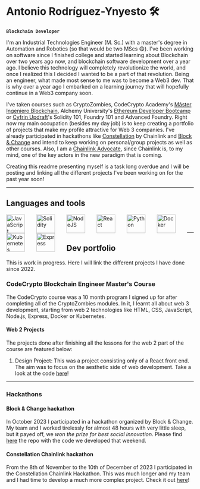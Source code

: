 # Antonio Rodríguez-Ynyesto 🛠️

**`Blockchain Developer`**

I'm an Industrial Technologies Engineer (M. Sc.) with a master's degree in Automation and Robotics (so that would be two MScs 😋). I've been working on software since I finished college and started learning about Blockchain over two years ago now, and blockchain software development over a year ago. I believe this technology will completely revolutionize the world, and once I realized this I decided I wanted to be a part of that revolution. Being an engineer, what made most sense to me was to become a Web3 dev. That is why over a year ago I embarked on a learning journey that will hopefully continue in a Web3 company soon.

I've taken courses such as CryptoZombies, CodeCrypto Academy's [Máster Ingeniero Blockchain](https://codecrypto.academy/master-ingeniero-blockchain/), Alchemy University's [Ethereum Developer Bootcamp](https://www.alchemy.com/university/courses/ethereum) or [Cyfrin Updraft](https://updraft.cyfrin.io/)'s Solidity 101, Foundry 101 and Advanced Foundry. Right now my main occupation (besides my day job) is to keep creating a portfolio of projects that make my profile attractive for Web 3 companies. I've already participated in hackathons like [Constellation](https://chain.link/hackathon) by Chainlink and [Block & Change](https://hackathon.blockandchange.com/) and intend to keep working on personal/group projects as well as other courses. Also, I am a [Chainlink Advocate](https://chain.link/community/advocates), since Chainlink is, to my mind, one of the key actors in the new paradigm that is coming. 

Creating this readme presenting myself is a task long overdue and I will be posting and linking all the different projects I've been working on for the past year soon!

---

## Languages and tools
<img align="left" alt="JavaScript" width="50em" style="padding-right:2em" src="https://cdn.jsdelivr.net/gh/devicons/devicon/icons/javascript/javascript-original.svg" />
<img align="left" alt="Solidity" width="50em" style="padding-right:2em" src="https://cdn.jsdelivr.net/gh/devicons/devicon/icons/solidity/solidity-original.svg" />
<img align="left" alt="NodeJS" width="50em" style="padding-right:2em" src="https://cdn.jsdelivr.net/gh/devicons/devicon/icons/nodejs/nodejs-original.svg" />
<img align="left" alt="React" width="50em" style="padding-right:2em" src="https://cdn.jsdelivr.net/gh/devicons/devicon/icons/react/react-original.svg" />
<img align="left" alt="Python" width="50em" style="padding-right:2em" src="https://cdn.jsdelivr.net/gh/devicons/devicon/icons/python/python-original.svg" />
<img align="left" alt="Docker" width="50em" style="padding-right:2em" src="https://cdn.jsdelivr.net/gh/devicons/devicon/icons/docker/docker-original.svg" />
<img align="left" alt="Kubernetes" width="50em" style="padding-right:2em" src="https://cdn.jsdelivr.net/gh/devicons/devicon/icons/kubernetes/kubernetes-plain.svg" />
<img align="left" alt="Express" width="50em" style="padding-right:2em" src="https://cdn.jsdelivr.net/gh/devicons/devicon/icons/express/express-original.svg" />
<br/>
&nbsp;
&nbsp;

---

## Dev portfolio
This is work in progress. Here I will link the different projects I have done since 2022.

### CodeCrypto Blockchain Engineer Master's Course
The CodeCrypto course was a 10 month program I signed up for after completing all of the CryptoZombies modules. In it, I learnt all about web 3 development, starting from web 2 technologies like HTML, CSS, JavaScript, Node.js, Express, Docker or Kubernetes.

#### Web 2 Projects
The projects done after finishing all the lessons for the web 2 part of the course are featured below:

1. Design Project: This was a project consisting only of a React front end. The aim was to focus on the aesthetic side of web development. Take a look at the code [here](https://github.com/arynyestos/CodeCryptoDesignProject)!

---

### Hackathons

#### Block & Change hackathon

In October 2023 I participated in a hackathon organized by Block & Change. My team and I worked tirelessly for almost 48 hours with very little sleep, but it payed off, we *won the prize for best social innovation*. Please find [here](https://github.com/arynyestos/BlockChangeHackathon) the repo with the code we developed that weekend.

#### Constellation Chainlink hackathon

From the 8th of November to the 10th of December of 2023 I participated in the Constellation Chainlink Hackathon. This was much longer and my team and I had time to develop a much more complex project. Check it out [here](https://github.com/CarlosAlegreUr/Constellation-ChainlinkHackathon-2023)!
                    
<!--
**arynyestos/arynyestos** is a ✨ _special_ ✨ repository because its `README.md` (this file) appears on your GitHub profile.

Here are some ideas to get you started:

- 🔭 I’m currently working on ...
- 🌱 I’m currently learning ...
- 👯 I’m looking to collaborate on ...
- 🤔 I’m looking for help with ...
- 💬 Ask me about ...
- 📫 How to reach me: ...
- ⚡ Fun fact: ...
-->
